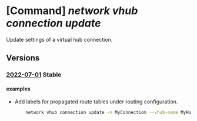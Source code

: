 # [Command] _network vhub connection update_

Update settings of a virtual hub connection.

## Versions

### [2022-07-01](/Resources/mgmt-plane/L3N1YnNjcmlwdGlvbnMve30vcmVzb3VyY2Vncm91cHMve30vcHJvdmlkZXJzL21pY3Jvc29mdC5uZXR3b3JrL3ZpcnR1YWxodWJzL3t9L2h1YnZpcnR1YWxuZXR3b3JrY29ubmVjdGlvbnMve30=/2022-07-01.xml) **Stable**

<!-- mgmt-plane /subscriptions/{}/resourcegroups/{}/providers/microsoft.network/virtualhubs/{}/hubvirtualnetworkconnections/{} 2022-07-01 -->

#### examples

- Add labels for propagated route tables under routing configuration.
    ```bash
        network vhub connection update -n MyConnection --vhub-name MyHub -g MyRG --labels Newlabel1 Newlabel2
    ```
